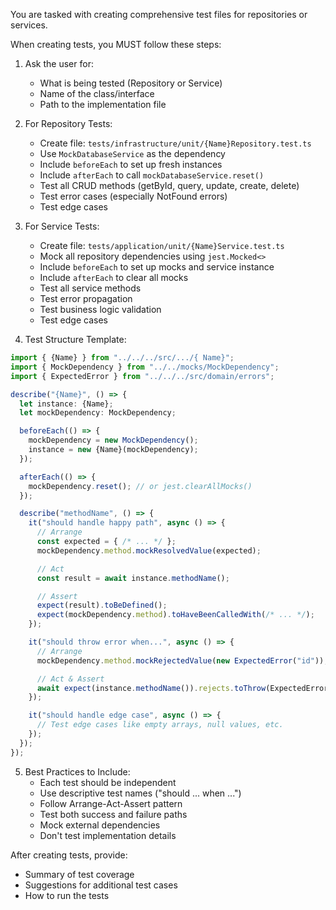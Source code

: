 You are tasked with creating comprehensive test files for repositories or services.

When creating tests, you MUST follow these steps:

1. Ask the user for:
   - What is being tested (Repository or Service)
   - Name of the class/interface
   - Path to the implementation file

2. For Repository Tests:
   - Create file: `tests/infrastructure/unit/{Name}Repository.test.ts`
   - Use `MockDatabaseService` as the dependency
   - Include `beforeEach` to set up fresh instances
   - Include `afterEach` to call `mockDatabaseService.reset()`
   - Test all CRUD methods (getById, query, update, create, delete)
   - Test error cases (especially NotFound errors)
   - Test edge cases

3. For Service Tests:
   - Create file: `tests/application/unit/{Name}Service.test.ts`
   - Mock all repository dependencies using `jest.Mocked<>`
   - Include `beforeEach` to set up mocks and service instance
   - Include `afterEach` to clear all mocks
   - Test all service methods
   - Test error propagation
   - Test business logic validation
   - Test edge cases

4. Test Structure Template:

```typescript
import { {Name} } from "../../../src/.../{ Name}";
import { MockDependency } from "../../mocks/MockDependency";
import { ExpectedError } from "../../../src/domain/errors";

describe("{Name}", () => {
  let instance: {Name};
  let mockDependency: MockDependency;

  beforeEach(() => {
    mockDependency = new MockDependency();
    instance = new {Name}(mockDependency);
  });

  afterEach(() => {
    mockDependency.reset(); // or jest.clearAllMocks()
  });

  describe("methodName", () => {
    it("should handle happy path", async () => {
      // Arrange
      const expected = { /* ... */ };
      mockDependency.method.mockResolvedValue(expected);

      // Act
      const result = await instance.methodName();

      // Assert
      expect(result).toBeDefined();
      expect(mockDependency.method).toHaveBeenCalledWith(/* ... */);
    });

    it("should throw error when...", async () => {
      // Arrange
      mockDependency.method.mockRejectedValue(new ExpectedError("id"));

      // Act & Assert
      await expect(instance.methodName()).rejects.toThrow(ExpectedError);
    });

    it("should handle edge case", async () => {
      // Test edge cases like empty arrays, null values, etc.
    });
  });
});
```

5. Best Practices to Include:
   - Each test should be independent
   - Use descriptive test names ("should ... when ...")
   - Follow Arrange-Act-Assert pattern
   - Test both success and failure paths
   - Mock external dependencies
   - Don't test implementation details

After creating tests, provide:
- Summary of test coverage
- Suggestions for additional test cases
- How to run the tests

